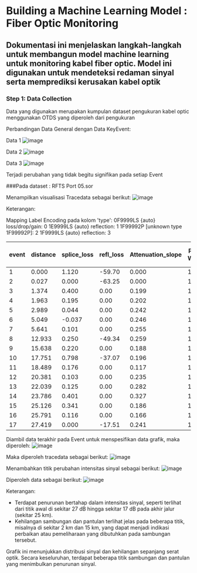 # Building a Machine Learning Model : Fiber Optic Monitoring
## Dokumentasi ini menjelaskan langkah-langkah untuk membangun model machine learning untuk monitoring kabel fiber optic. Model ini digunakan untuk mendeteksi redaman sinyal serta memprediksi kerusakan kabel optik

### Step 1: Data Collection

Data yang digunakan merupakan kumpulan dataset pengukuran kabel optic menggunakan OTDS yang diperoleh dari  pengukuran 

Perbandingan Data General dengan Data KeyEvent:

Data 1
![image](https://github.com/user-attachments/assets/93d66e6f-278d-4cb3-9f46-4362e7f3fe8f)

Data 2
![image](https://github.com/user-attachments/assets/c9cbfd32-3026-4666-a7e6-ab5118157617)

Data 3
![image](https://github.com/user-attachments/assets/8b11dd0c-1e10-4b30-b721-40dd1cfe9789)

Terjadi perubahan yang tidak begitu signifikan pada setiap Event

###Pada dataset : RFTS Port 05.sor

Menampilkan visualisasi Tracedata sebagai berikut:
![image](https://github.com/user-attachments/assets/f009274a-03a0-44d7-839d-f15aabde7948)

Keterangan:

Mapping Label Encoding pada kolom 'type':
0F9999LS {auto} loss/drop/gain: 0
1E9999LS {auto} reflection: 1
1F99992P [unknown type 1F99992P]: 2
1F9999LS {auto} reflection: 3

| event | distance | splice_loss | refl_loss | Attenuation_slope | Pulse Width | Fiber Length (km) | Wavelength (nm) | Noise Floor | Averaging Time (sec) | type |
|-------|----------|-------------|-----------|-------------------|-------------|-------------------|-----------------|-------------|----------------------|------|
| 1     | 0.000    | 1.120       | -59.70    | 0.000             | 10.0        | 81.440095         | 1550.0          | 55000       | 20.0                 | 2    |
| 2     | 0.027    | 0.000       | -63.25    | 0.000             | 10.0        | 81.440095         | 1550.0          | 55000       | 20.0                 | 2    |
| 3     | 1.374    | 0.400       | 0.00      | 0.199             | 10.0        | 81.440095         | 1550.0          | 55000       | 20.0                 | 0    |
| 4     | 1.963    | 0.195       | 0.00      | 0.202             | 10.0        | 81.440095         | 1550.0          | 55000       | 20.0                 | 0    |
| 5     | 2.989    | 0.044       | 0.00      | 0.242             | 10.0        | 81.440095         | 1550.0          | 55000       | 20.0                 | 0    |
| 6     | 5.049    | -0.037      | 0.00      | 0.246             | 10.0        | 81.440095         | 1550.0          | 55000       | 20.0                 | 0    |
| 7     | 5.641    | 0.101       | 0.00      | 0.255             | 10.0        | 81.440095         | 1550.0          | 55000       | 20.0                 | 0    |
| 8     | 12.933   | 0.250       | -49.34    | 0.259             | 10.0        | 81.440095         | 1550.0          | 55000       | 20.0                 | 3    |
| 9     | 15.638   | 0.220       | 0.00      | 0.188             | 10.0        | 81.440095         | 1550.0          | 55000       | 20.0                 | 0    |
| 10    | 17.751   | 0.798       | -37.07    | 0.196             | 10.0        | 81.440095         | 1550.0          | 55000       | 20.0                 | 3    |
| 11    | 18.489   | 0.176       | 0.00      | 0.117             | 10.0        | 81.440095         | 1550.0          | 55000       | 20.0                 | 0    |
| 12    | 20.381   | 0.103       | 0.00      | 0.235             | 10.0        | 81.440095         | 1550.0          | 55000       | 20.0                 | 0    |
| 13    | 22.039   | 0.125       | 0.00      | 0.282             | 10.0        | 81.440095         | 1550.0          | 55000       | 20.0                 | 0    |
| 14    | 23.786   | 0.401       | 0.00      | 0.327             | 10.0        | 81.440095         | 1550.0          | 55000       | 20.0                 | 0    |
| 15    | 25.126   | 0.341       | 0.00      | 0.186             | 10.0        | 81.440095         | 1550.0          | 55000       | 20.0                 | 0    |
| 16    | 25.791   | 0.116       | 0.00      | 0.166             | 10.0        | 81.440095         | 1550.0          | 55000       | 20.0                 | 0    |
| 17    | 27.419   | 0.000       | -17.51    | 0.241             | 10.0        | 81.440095         | 1550.0          | 55000       | 20.0                 | 1    |

Diambil data terakhir pada Event untuk menspesifikan data grafik, maka diperoleh:
![image](https://github.com/user-attachments/assets/1f9fe218-b812-4faa-bab7-d41d50c5f711)

Maka diperoleh tracedata sebagai berikut:
![image](https://github.com/user-attachments/assets/9cdfecc0-aaff-491d-a88b-337230a505fb)

Menambahkan titik perubahan intensitas sinyal sebagai berikut:
![image](https://github.com/user-attachments/assets/20cd76d7-cabc-45da-aac1-636fc8eda1bb)

Diperoleh data sebagai berikut:
![image](https://github.com/user-attachments/assets/00bda3e3-a795-444c-98f6-e8693c0c17c9)

Keterangan:

* Terdapat penurunan bertahap dalam intensitas sinyal, seperti terlihat dari titik awal di sekitar 27 dB hingga sekitar 17 dB pada akhir jalur (sekitar 25 km).
* Kehilangan sambungan dan pantulan terlihat jelas pada beberapa titik, misalnya di sekitar 2 km dan 15 km, yang dapat menjadi indikasi perbaikan atau pemeliharaan yang dibutuhkan pada sambungan tersebut.

Grafik ini menunjukkan distribusi sinyal dan kehilangan sepanjang serat optik. Secara keseluruhan, terdapat beberapa titik sambungan dan pantulan yang menimbulkan penurunan sinyal.



